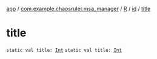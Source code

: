 [app](../../../index.md) / [com.example.chaosruler.msa_manager](../../index.md) / [R](../index.md) / [id](index.md) / [title](.)

# title

`static val title: `[`Int`](https://kotlinlang.org/api/latest/jvm/stdlib/kotlin/-int/index.html)
`static val title: `[`Int`](https://kotlinlang.org/api/latest/jvm/stdlib/kotlin/-int/index.html)